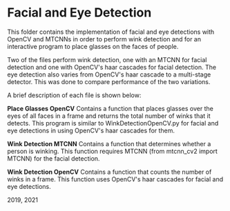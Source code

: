 # Facial and Eye Detection

This folder contains the implementation of facial and eye detections with OpenCV and MTCNNs
in order to perform wink detection and for an interactive program to place glasses on the
faces of people.

Two of the files perform wink detection, one with an MTCNN for facial detection and one
with OpenCV's haar cascades for facial detection. The eye detection also varies from OpenCV's
haar cascade to a multi-stage detector. This was done to compare performance of the two
variations.

A brief description of each file is shown below:


**Place Glasses OpenCV**
Contains a function that places glasses over the eyes of all faces in a
frame and returns the total number of winks that it detects. This program
is similar to WinkDetectionOpenCV.py for facial and eye detections in using
OpenCV's haar cascades for them.


**Wink Detection MTCNN**
Contains a function that determines whether a person is winking. This
function requires MTCNN (from mtcnn_cv2 import MTCNN) for the facial
detection.


**Wink Detection OpenCV**
Contains a function that counts the number of winks in a frame. This
function uses OpenCV's haar cascades for facial and eye detections.


2019, 2021